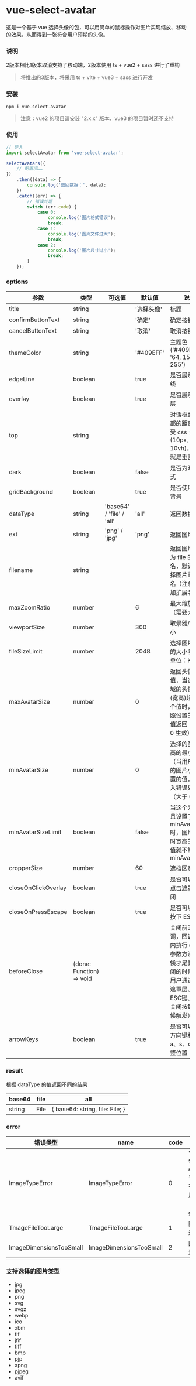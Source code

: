 # vue-select-avatar

这是一个基于 vue 选择头像的包，可以用简单的鼠标操作对图片实现缩放、移动的效果，从而得到一张符合用户预期的头像。

### 说明

2版本相比1版本取消支持了移动端，2版本使用 ts + vue2 + sass 进行了重构

> 将推出的3版本，将采用 ts + vite + vue3 + sass 进行开发

### 安装

```
npm i vue-select-avatar
```

> 注意：vue2 的项目请安装 "2.x.x" 版本，vue3 的项目暂时还不支持

### 使用

```js
// 导入
import selectAvatar from 'vue-select-avatar';

selectAvatars({
	// 配置项……
})
	.then((data) => {
		console.log('返回数据：', data);
	})
	.catch((err) => {
		// 错误处理
		switch (err.code) {
			case 0:
				console.log('图片格式错误');
				break;
			case 1:
				console.log('图片文件过大');
				break;
			case 2:
				console.log('图片尺寸过小');
				break;
		}
	});
```

### options

| 参数                | 类型                     | 可选值                    | 默认值     | 说明                                                         |
| ------------------- | ------------------------ | ------------------------- | ---------- | ------------------------------------------------------------ |
| title               | string                   |                           | '选择头像' | 标题                                                         |
| confirmButtonText   | string                   |                           | '确定'     | 确定按钮文本                                                 |
| cancelButtonText    | string                   |                           | '取消'     | 取消按钮文本                                                 |
| themeColor          | string                   |                           | '\#409EFF' | 主题色('\#409EFF' / '64, 158, 255')                          |
| edgeLine            | boolean                  |                           | true       | 是否展示边缘线                                               |
| overlay             | boolean                  |                           | true       | 是否展示遮罩层                                               |
| top                 | string                   |                           |            | 对话框距离顶部的距离，接受 css 长度值(10px, 10vh)，不传就是垂直居中 |
| dark                | boolean                  |                           | false      | 是否为暗色模式                                               |
| gridBackground      | boolean                  |                           | true       | 是否使用网格背景                                             |
| dataType            | string                   | 'base64' / 'file' / 'all' | 'all'      | 返回数据格式                                                 |
| ext                 | string                   | 'png' / 'jpg'             | 'png'      | 返回图片格式                                                 |
| filename            | string                   |                           |            | 返回图片格式为 file 的文件名，默认为选择图片的文件名（注意不要加扩展名） |
| maxZoomRatio        | number                   |                           | 6          | 最大缩放比（需要大于 0）                                     |
| viewportSize        | number                   |                           | 300        | 取景器/视口 大小                                             |
| fileSizeLimit       | number                   |                           | 2048       | 选择图片文件的大小限制，单位：KB                             |
| maxAvatarSize       | number                   |                           | 0          | 返回头像最大值，当选择区域的头像大小(宽高)超过这个值时，则按照设置的宽高值返回（大于 0 生效） |
| minAvatarSize       | number                   |                           | 0          | 选择的图片宽高的最小值（当用户选择的图片小于设置的值，则进入错误处理）（大于 0 生效） |
| minAvatarSizeLimit  | boolean                  |                           | false      | 当这个为 true 且设置了 minAvatarSize 时，图片放大时宽高的最小值就不能超过 minAvatarSize |
| cropperSize         | number                   |                           | 60         | 遮挡区宽度                                                   |
| closeOnClickOverlay | boolean                  |                           | true       | 是否可以通过点击遮罩层关闭                                   |
| closeOnPressEscape  | boolean                  |                           | true       | 是否可以通过按下 ESC 关闭                                    |
| beforeClose         | (done: Function) => void |                           |            | 关闭前的回调，回调函数内执行 done 参数方法的时候才是真正关闭的时候（当用户通过点击遮罩层、按下ESC键、点击关闭按钮的时候触发） |
| arrowKeys           | boolean                  |                           | true       | 是否可以通过方向键和 w、a、s、d 键调整位置                   |

### result

根据 dataType 的值返回不同的结果

| base64 | file | all                             |
| ------ | ---- | ------------------------------- |
| string | File | { base64: string, file: File; } |

### error

| 错误类型                | name                    | code | 说明                                                    |
| ----------------------- | ----------------------- | ---- | ------------------------------------------------------- |
| ImageTypeError          | ImageTypeError          | 0    | "vue-select-avatar"几乎支持所有常见图片类型（除了 gif） |
| TmageFileTooLarge       | TmageFileTooLarge       | 1    | 图片文件过大                                            |
| ImageDimensionsTooSmall | ImageDimensionsTooSmall | 2    | 图片尺寸过小                                            |

### 支持选择的图片类型

-   jpg
-   jpeg
-   png
-   svg
-   svgz
-   webp
-   ico
-   xbm
-   tif
-   jfif
-   tiff
-   bmp
-   pjp
-   apng
-   pjpeg
-   avif
